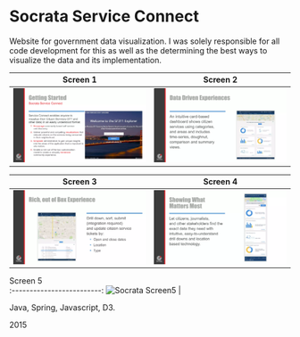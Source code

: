 # Socrata Service Connect

Website for government data visualization.  I was solely responsible for all code development for this as well as the determining the best ways to visualize the data and its implementation.


Screen 1              | Screen 2
:-------------------------:|:-------------------------:
![Socrata Screen1](images/slide1.png) | ![Socrata Screen2](images/slide2.png)

Screen 3              | Screen 4
:-------------------------:|:-------------------------:
![Socrata Screen3](images/slide3.png) | ![Socrata Screen4](images/slide4.png)

Screen 5              
:-------------------------:
![Socrata Screen5](images/slides5.png) |


Java, Spring, Javascript, D3.

2015
